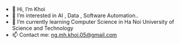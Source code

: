 - 👋 Hi, I’m Khoi
- 👀 I’m interested in AI , Data , Software Automation.. 
- 🌱 I’m currently learning Computer Science in Ha Noi University of Science and Technology
- 📫 Contact me: ng.mh.khoi.05@gmail.com

<!---
KhoiNM05/KhoiNM05 is a ✨ special ✨ repository because its `README.md` (this file) appears on your GitHub profile.
You can click the Preview link to take a look at your changes.
--->

